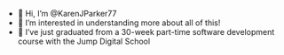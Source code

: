 - 👋 Hi, I’m @KarenJParker77
- 👀 I’m interested in understanding more about all of this!
- 🌱 I’ve just graduated from a 30-week part-time software development course with the Jump Digital School


<!--- 💞️ I’m looking to collaborate on ...
- 📫 How to reach me ...--->

<!---
KarenJParker77/KarenJParker77 is a ✨ special ✨ repository because its `README.md` (this file) appears on your GitHub profile.
You can click the Preview link to take a look at your changes.
--->
